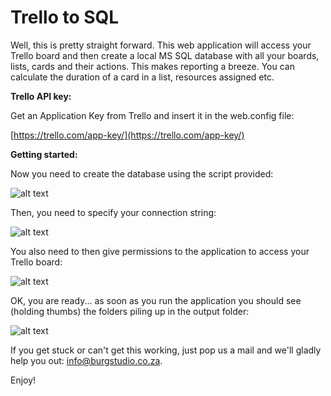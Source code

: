 # Trello to SQL

Well, this is pretty straight forward. This web application will access your Trello board and then create a local MS SQL database with all your boards, lists, cards and their actions. This makes reporting a breeze. You can calculate the duration of a card in a list, resources assigned etc.

**Trello API key:**

Get an Application Key from Trello and insert it in the web.config file:

[https://trello.com/app-key/](https://trello.com/app-key/)

**Getting started:**

Now you need to create the database using the script provided:

![alt text](http://burgstudio.co.za/images/git/1.png "Create your database")

Then, you need to specify your connection string:

![alt text](http://burgstudio.co.za/images/git/2.png "Setup the connection")

You also need to then give permissions to the application to access your Trello board:

![alt text](http://burgstudio.co.za/images/git/4.png "Authorise Trello")

OK, you are ready... as soon as you run the application you should see (holding thumbs) the folders piling up in the output folder:

![alt text](http://burgstudio.co.za/images/git/5.png "Folders created")

If you get stuck or can't get this working, just pop us a mail and we'll gladly help you out: [info@burgstudio.co.za](mailto:info@burgstudio.co.za).

Enjoy!

